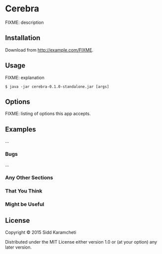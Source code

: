 # Cerebra

FIXME: description

## Installation

Download from http://example.com/FIXME.

## Usage

FIXME: explanation

    $ java -jar cerebra-0.1.0-standalone.jar [args]

## Options

FIXME: listing of options this app accepts.

## Examples

...

### Bugs

...

### Any Other Sections
### That You Think
### Might be Useful

## License

Copyright © 2015 Sidd Karamcheti

Distributed under the MIT License either version 1.0 or (at
your option) any later version.
